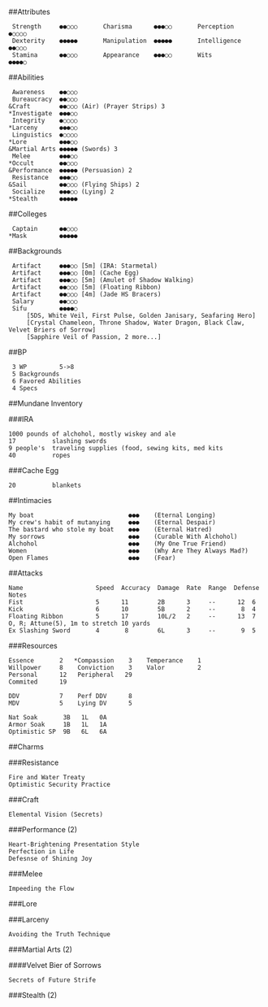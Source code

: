 ##Attributes

     Strength     ●●○○○       Charisma      ●●●○○       Perception    ●○○○○
     Dexterity    ●●●●●       Manipulation  ●●●●●       Intelligence  ●●○○○
     Stamina      ●●○○○       Appearance    ●●●○○       Wits          ●●●●○

##Abilities

     Awareness    ●●○○○
     Bureaucracy  ●●○○○
    &Craft        ●●○○○ (Air) (Prayer Strips) 3
    *Investigate  ●●●○○
     Integrity    ●○○○○
    *Larceny      ●●●○○
     Linguistics  ●○○○○
    *Lore         ●●●○○
    &Martial Arts ●●●●● (Swords) 3
     Melee        ●●●○○
    *Occult       ●●○○○
    &Performance  ●●●●● (Persuasion) 2
     Resistance   ●●●○○
    &Sail         ●●○○○ (Flying Ships) 2
     Socialize    ●●●○○ (Lying) 2
    *Stealth      ●●●●●

##Colleges

     Captain      ●●○○○
    *Mask         ●●●●●

##Backgrounds

     Artifact     ●●●○○ [5m] (IRA: Starmetal)
     Artifact     ●●●○○ [0m] (Cache Egg)
     Artifact     ●●●○○ [5m] (Amulet of Shadow Walking)
     Artifact     ●●○○○ [5m] (Floating Ribbon)
     Artifact     ●●○○○ [4m] (Jade HS Bracers)
     Salary       ●●○○○ 
     Sifu         ●●●●○ 
         [5DS, White Veil, First Pulse, Golden Janisary, Seafaring Hero]
         [Crystal Chameleon, Throne Shadow, Water Dragon, Black Claw, Velvet Briers of Sorrow]
         [Sapphire Veil of Passion, 2 more...]

##BP

     3 WP         5->8
     5 Backgrounds 
     6 Favored Abilities    
     4 Specs

##Mundane Inventory

###IRA

    1000 pounds of alchohol, mostly wiskey and ale
    17          slashing swords
    9 people's  traveling supplies (food, sewing kits, med kits
    40          ropes

###Cache Egg

    20          blankets
    

##Intimacies

    My boat                          ●●●    (Eternal Longing)
    My crew's habit of mutanying     ●●●    (Eternal Despair)
    The bastard who stole my boat    ●●●    (Eternal Hatred)
    My sorrows                       ●●●    (Curable With Alchohol)
    Alchohol                         ●●●    (My One True Friend)
    Women                            ●●●    (Why Are They Always Mad?)
    Open Flames                      ●●●    (Fear)

##Attacks

    Name                    Speed  Accuracy  Damage  Rate  Range  Defense  Notes
    Fist                    5      11        2B      3     --      12  6
    Kick                    6      10        5B      2     --       8  4
    Floating Ribbon         5      17        10L/2   2     --      13  7   O, R; Attune(5), 1m to stretch 10 yards
    Ex Slashing Sword       4       8        6L      3     --       9  5

###Resources

    Essence       2   *Compassion    3    Temperance    1
    Willpower     8    Conviction    3    Valor         2
    Personal      12   Peripheral   29
    Commited      19

    DDV           7    Perf DDV      8
    MDV           5    Lying DV      5

    Nat Soak       3B   1L   0A
    Armor Soak     1B   1L   1A
    Optimistic SP  9B   6L   6A

##Charms

###Resistance

    Fire and Water Treaty
    Optimistic Security Practice

###Craft

    Elemental Vision (Secrets)

###Performance (2)

    Heart-Brightening Presentation Style
    Perfection in Life
    Defesnse of Shining Joy

###Melee

    Impeeding the Flow

###Lore

###Larceny

    Avoiding the Truth Technique

###Martial Arts (2)

####Velvet Bier of Sorrows

    Secrets of Future Strife

###Stealth (2)
